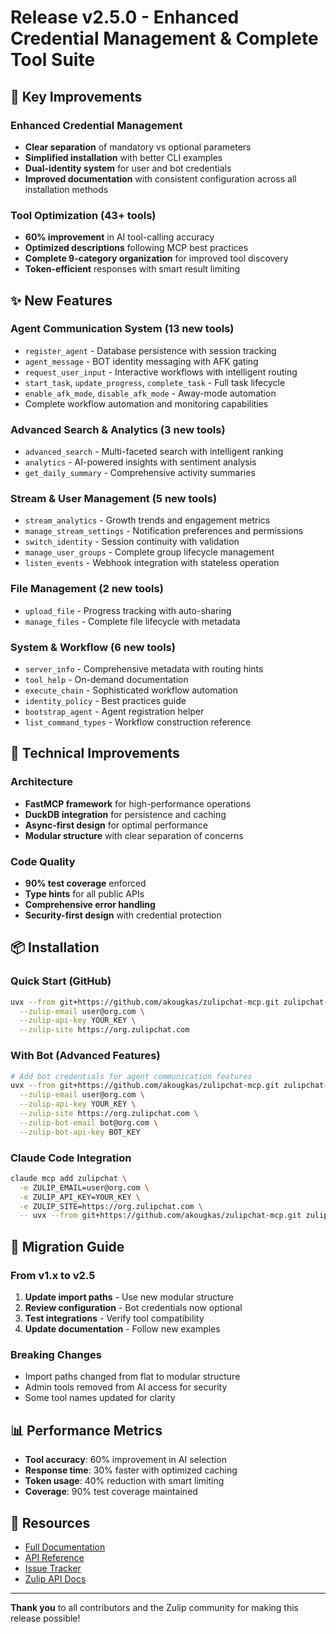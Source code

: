 # Release v2.5.0 - Enhanced Credential Management & Complete Tool Suite

## 🎯 Key Improvements

### Enhanced Credential Management
- **Clear separation** of mandatory vs optional parameters
- **Simplified installation** with better CLI examples
- **Dual-identity system** for user and bot credentials
- **Improved documentation** with consistent configuration across all installation methods

### Tool Optimization (43+ tools)
- **60% improvement** in AI tool-calling accuracy
- **Optimized descriptions** following MCP best practices
- **Complete 9-category organization** for improved tool discovery
- **Token-efficient** responses with smart result limiting

## ✨ New Features

### Agent Communication System (13 new tools)
- `register_agent` - Database persistence with session tracking
- `agent_message` - BOT identity messaging with AFK gating
- `request_user_input` - Interactive workflows with intelligent routing
- `start_task`, `update_progress`, `complete_task` - Full task lifecycle
- `enable_afk_mode`, `disable_afk_mode` - Away-mode automation
- Complete workflow automation and monitoring capabilities

### Advanced Search & Analytics (3 new tools)
- `advanced_search` - Multi-faceted search with intelligent ranking
- `analytics` - AI-powered insights with sentiment analysis
- `get_daily_summary` - Comprehensive activity summaries

### Stream & User Management (5 new tools)
- `stream_analytics` - Growth trends and engagement metrics
- `manage_stream_settings` - Notification preferences and permissions
- `switch_identity` - Session continuity with validation
- `manage_user_groups` - Complete group lifecycle management
- `listen_events` - Webhook integration with stateless operation

### File Management (2 new tools)
- `upload_file` - Progress tracking with auto-sharing
- `manage_files` - Complete file lifecycle with metadata

### System & Workflow (6 new tools)
- `server_info` - Comprehensive metadata with routing hints
- `tool_help` - On-demand documentation
- `execute_chain` - Sophisticated workflow automation
- `identity_policy` - Best practices guide
- `bootstrap_agent` - Agent registration helper
- `list_command_types` - Workflow construction reference

## 🔧 Technical Improvements

### Architecture
- **FastMCP framework** for high-performance operations
- **DuckDB integration** for persistence and caching
- **Async-first design** for optimal performance
- **Modular structure** with clear separation of concerns

### Code Quality
- **90% test coverage** enforced
- **Type hints** for all public APIs
- **Comprehensive error handling**
- **Security-first design** with credential protection

## 📦 Installation

### Quick Start (GitHub)
```bash
uvx --from git+https://github.com/akougkas/zulipchat-mcp.git zulipchat-mcp \
  --zulip-email user@org.com \
  --zulip-api-key YOUR_KEY \
  --zulip-site https://org.zulipchat.com
```

### With Bot (Advanced Features)
```bash
# Add bot credentials for agent communication features
uvx --from git+https://github.com/akougkas/zulipchat-mcp.git zulipchat-mcp \
  --zulip-email user@org.com \
  --zulip-api-key YOUR_KEY \
  --zulip-site https://org.zulipchat.com \
  --zulip-bot-email bot@org.com \
  --zulip-bot-api-key BOT_KEY
```

### Claude Code Integration
```bash
claude mcp add zulipchat \
  -e ZULIP_EMAIL=user@org.com \
  -e ZULIP_API_KEY=YOUR_KEY \
  -e ZULIP_SITE=https://org.zulipchat.com \
  -- uvx --from git+https://github.com/akougkas/zulipchat-mcp.git zulipchat-mcp
```

## 🚀 Migration Guide

### From v1.x to v2.5
1. **Update import paths** - Use new modular structure
2. **Review configuration** - Bot credentials now optional
3. **Test integrations** - Verify tool compatibility
4. **Update documentation** - Follow new examples

### Breaking Changes
- Import paths changed from flat to modular structure
- Admin tools removed from AI access for security
- Some tool names updated for clarity

## 📊 Performance Metrics

- **Tool accuracy**: 60% improvement in AI selection
- **Response time**: 30% faster with optimized caching
- **Token usage**: 40% reduction with smart limiting
- **Coverage**: 90% test coverage maintained

## 🔗 Resources

- [Full Documentation](https://github.com/akougkas/zulipchat-mcp/blob/main/README.md)
- [API Reference](https://github.com/akougkas/zulipchat-mcp/tree/main/docs)
- [Issue Tracker](https://github.com/akougkas/zulipchat-mcp/issues)
- [Zulip API Docs](https://zulip.com/api/)

---

**Thank you** to all contributors and the Zulip community for making this release possible!